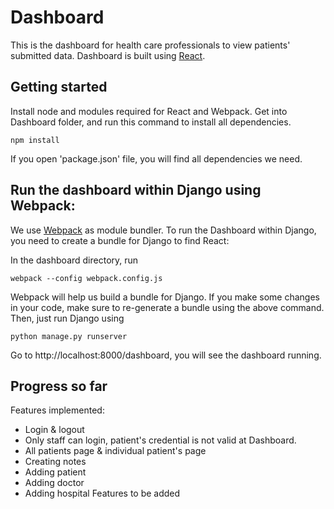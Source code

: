 # Dashboard
This is the dashboard for health care professionals to view patients' submitted data.
Dashboard is built using [React](https://reactjs.org/).

## Getting started
Install node and modules required for React and Webpack.
Get into Dashboard folder, and run this command to install all dependencies.
```
npm install
```
If you open 'package.json' file, you will find all dependencies we need.

## Run the dashboard within Django using Webpack:
We use [Webpack](https://webpack.js.org/) as module bundler. To run the Dashboard within Django, you need to create a bundle for Django to find React:

In the dashboard directory, run
```
webpack --config webpack.config.js
```

Webpack will help us build a bundle for Django. If you make some changes in your code, make sure to re-generate a bundle using the above command. Then, just run Django using
```
python manage.py runserver
```
Go to http://localhost:8000/dashboard, you will see the dashboard running.

## Progress so far
Features implemented:
* Login & logout
* Only staff can login, patient's credential is not valid at Dashboard.
* All patients page & individual patient's page
* Creating notes
* Adding patient
* Adding doctor
* Adding hospital
Features to be added
